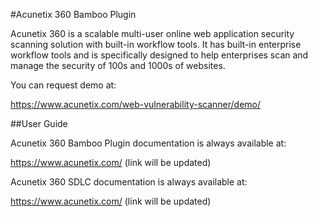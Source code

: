 #Acunetix 360 Bamboo Plugin

Acunetix 360 is a scalable multi-user online web application security scanning solution with built-in workflow tools. It has built-in enterprise workflow tools and is specifically designed to help enterprises scan and manage the security of 100s and 1000s of websites.

You can request demo at:

https://www.acunetix.com/web-vulnerability-scanner/demo/

##User Guide

Acunetix 360 Bamboo Plugin documentation is always available at:

https://www.acunetix.com/ (link will be updated)

Acunetix 360 SDLC documentation is always available at:

https://www.acunetix.com/ (link will be updated)